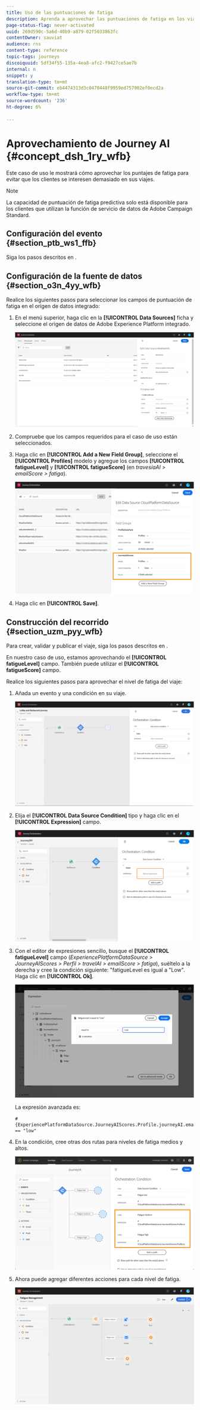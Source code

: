 ```yaml
---
title: Uso de las puntuaciones de fatiga
description: Aprenda a aprovechar las puntuaciones de fatiga en los viajes
page-status-flag: never-activated
uuid: 269d590c-5a6d-40b9-a879-02f5033863fc
contentOwner: sauviat
audience: rns
content-type: reference
topic-tags: journeys
discoiquuid: 5df34f55-135a-4ea8-afc2-f9427ce5ae7b
internal: n
snippet: y
translation-type: tm+mt
source-git-commit: eb4474313d3c0470448f9959ed757902ef0ecd2a
workflow-type: tm+mt
source-wordcount: '236'
ht-degree: 6%

---
```



# Aprovechamiento de Journey AI {#concept_dsh_1ry_wfb}

Este caso de uso le mostrará cómo aprovechar los puntajes de fatiga para evitar que los clientes se interesen demasiado en sus viajes.

>[!NOTE]
>
>La capacidad de puntuación de fatiga predictiva solo está disponible para los clientes que utilizan la función de servicio de datos de Adobe Campaign Standard.

## Configuración del evento {#section_ptb_ws1_ffb}

Siga los pasos descritos en [](../event/about-events.md).

## Configuración de la fuente de datos {#section_o3n_4yy_wfb}

Realice los siguientes pasos para seleccionar los campos de puntuación de fatiga en el origen de datos integrado:

1. En el menú superior, haga clic en la **[!UICONTROL Data Sources]** ficha y seleccione el origen de datos de Adobe Experience Platform integrado.

   ![](../assets/journey23.png)

1. Compruebe que los campos requeridos para el caso de uso están seleccionados.
1. Haga clic en **[!UICONTROL Add a New Field Group]**, seleccione el **[!UICONTROL Profiles]** modelo y agregue los campos **[!UICONTROL fatigueLevel]** y **[!UICONTROL fatigueScore]** (en _travesíaAI > emailScore > fatiga_).

   ![](../assets/journeyuc3_1.png)

1. Haga clic en **[!UICONTROL Save]**.

## Construcción del recorrido {#section_uzm_pyy_wfb}

Para crear, validar y publicar el viaje, siga los pasos descritos en [](../building-journeys/journey.md).

En nuestro caso de uso, estamos aprovechando el **[!UICONTROL fatigueLevel]** campo. También puede utilizar el **[!UICONTROL fatigueScore]** campo.

Realice los siguientes pasos para aprovechar el nivel de fatiga del viaje:

1. Añada un evento y una condición en su viaje.

   ![](../assets/journeyuc2_14.png)

1. Elija el **[!UICONTROL Data Source Condition]** tipo y haga clic en el **[!UICONTROL Expression]** campo.

   ![](../assets/journeyuc3_2.png)

1. Con el editor de expresiones sencillo, busque el **[!UICONTROL fatigueLevel]** campo (_ExperiencePlatformDataSource > JourneyAIScores > Perfil > travelAI > emailScore > fatiga_), suéltelo a la derecha y cree la condición siguiente: &quot;fatigueLevel es igual a &quot;Low&quot;. Haga clic en **[!UICONTROL Ok]**.

   ![](../assets/journeyuc3_3.png)

   La expresión avanzada es:

   ```
   #{ExperiencePlatformDataSource.JourneyAIScores.Profile.journeyAI.emailScore.fatigue.fatigueLevel} == "low"
   ```

1. En la condición, cree otras dos rutas para niveles de fatiga medios y altos.

   ![](../assets/journeyuc3_4.png)

1. Ahora puede agregar diferentes acciones para cada nivel de fatiga.

   ![](../assets/journeyuc3_5.png)
